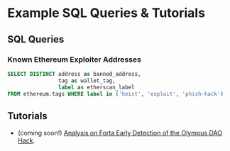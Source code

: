# Example SQL Queries & Tutorials

## SQL Queries

### Known Ethereum Exploiter Addresses

```sql
SELECT DISTINCT address as banned_address,
                tag as wallet_tag,
                label as etherscan_label
FROM ethereum.tags WHERE label in ('heist', 'exploit', 'phish-hack')
```

## Tutorials

* (coming soon!) [Analysis on Forta Early Detection of the Olympus DAO Hack](#).


